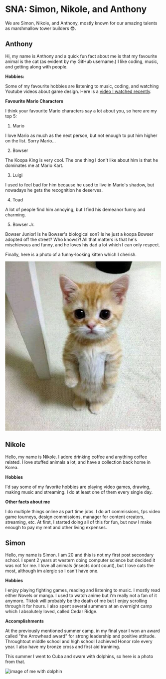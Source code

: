 # SNA: Simon, Nikole, and Anthony

We are Simon, Nikole, and Anthony, mostly known for our amazing talents as marshmallow tower builders 😎.

## Anthony

Hi, my name is Anthony and a quick fun fact about me is that my favourite animal is the cat (as evident by my GitHub username.) I like coding, music, and getting along with people.

**Hobbies:**

Some of my favourite hobbies are listening to music, coding, and watching Youtube videos about game design. Here is a [video I watched recently](https://www.youtube.com/watch?v=HaOfb8FRfmE).

**Favourite Mario Characters**

I think your favourite Mario characters say a lot about you, so here are my top 5:

1. Mario

I love Mario as much as the next person, but not enough to put him higher on the list. Sorry Mario...

2. Bowser

The Koopa King is very cool. The one thing I don't like about him is that he dominates me at Mario Kart.

3. Luigi

I used to feel bad for him because he used to live in Mario's shadow, but nowadays he gets the recognition he deserves.

4. Toad

A lot of people find him annoying, but I find his demeanor funny and charming.

5. Bowser Jr.

Bowser Junior! Is he Bowser's biological son? Is he just a koopa Bowser adopted off the street? Who knows?! All that matters is that he's mischievous and funny, and he loves his dad a lot which I can only respect.

Finally, here is a photo of a funny-looking kitten which I cherish.

![Image of a Funny Kitten](images/funny_cat.jpg)

## Nikole

Hello, my name is Nikole. I adore drinking coffee and anything coffee related. I love stuffed animals a lot, and have a collection back home in Korea.

**Hobbies**

I'd say some of my favorite hobbies are playing video games, drawing, making music and streaming. I do at least one of them every single day.

**Other facts about me**

I do multiple things online as part time jobs. I do art commissions, fps video game tourneys, design commissions, manager for content creators, streaming, etc. At first, I started doing all of this for fun, but now I make enough to pay my rent and other living expenses.

## Simon

Hello, my name is Simon. I am 20 and this is not my first post secondary school. I spent 2 years at western doing computer science but decided it was not for me. I love all animals (insects dont count), but I love cats the most, although im alergic so I can't have one. 

**Hobbies**

I enjoy playing fighting games, reading and listening to music. I mostly read either Novels or manga. I used to watch anime but i'm really not a fan of it anymore. Tiktok will probably be the death of me but I enjoy scrolling through it for hours. I also spent several summers at an overnight camp which I absolutely loved, called Cedar Ridge.

**Accomplishments**

At the previously mentioned summer camp, in my final year I won an award called "the Arrowhead award" for strong leadership and positive attitude. Throughtout middle school and high school I achieved Honor role every year. I also have my bronze cross and first aid tranining. 

This summer I went to Cuba and swam with dolphins, so here is a photo from that.

![image of me with dolphin](images/swim.JPG)